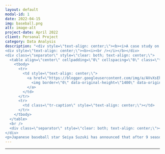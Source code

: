 ```yaml
---
layout: default
modal-id: 1
date: 2022-04-15
img: baseball.png
alt: image-alt
project-date: April 2022
client: Personal Project
category: Data Analysis
description: "<div style=\"text-align: center;\"><b><i>A case study on the transition from the Japanese baseball league to the Majors, and what we can expect from Seiya Suzuki.&nbsp;</i></b></div>
<div style=\"text-align: center;\"><b><i><br /></i></b></div>
<div class=\"separator\" style=\"clear: both; text-align: center;\">
  <table align=\"center\" cellpadding=\"0\" cellspacing=\"0\" class=\"tr-caption-container\" style=\"margin-left: auto; margin-right: auto;\">
    <tbody>
      <tr>
        <td style=\"text-align: center;\">
          <a href=\"https://blogger.googleusercontent.com/img/a/AVvXsEh5vc6hjAShdvaEyliknviOvFQ3EDNOfdQTP5I-L20ISC05FspAc9iT3nEVr7FU9UBjyEG43zIFEjv6p-d8OxDtpRD48fh8hfLSUpupH27oZybO0LQB7yf-XY22nBm7DTbLaHtHJfTGBdP68OmsdRXJI71px5anmv1QkPJmnJuxc6C63SF1hiYFLSnr=s1400\" style=\"margin-left: auto; margin-right: auto;\">
            <img border=\"0\" data-original-height=\"1400\" data-original-width=\"1400\" height=\"640\" src=\"https://blogger.googleusercontent.com/img/a/AVvXsEh5vc6hjAShdvaEyliknviOvFQ3EDNOfdQTP5I-L20ISC05FspAc9iT3nEVr7FU9UBjyEG43zIFEjv6p-d8OxDtpRD48fh8hfLSUpupH27oZybO0LQB7yf-XY22nBm7DTbLaHtHJfTGBdP68OmsdRXJI71px5anmv1QkPJmnJuxc6C63SF1hiYFLSnr=w640-h640\" width=\"640\" />
          </a>
        </td>
      </tr>
      <tr>
        <td class=\"tr-caption\" style=\"text-align: center;\"></td>
      </tr>
    </tbody>
  </table>
  <br />
  <div class=\"separator\" style=\"clear: both; text-align: center;\"><br /></div>
</div>
<p>Japanese baseball star Seiya Suzuki has announced that after 9 seasons in the NPB, the top flight of baseball in Japan, he will be taking his talents overseas to the Major Leagues. Given his high production levels in Japan, he has garnered the attention of many MLB teams.&nbsp;</p>"
---
```


<!-- (Continue with the rest of your content) -->
---
